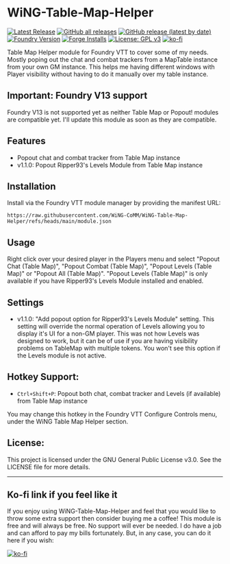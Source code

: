 # WiNG-Table-Map-Helper

[![Latest Release](https://img.shields.io/github/v/release/WiNG-CoMM/WiNG-Table-Map-Helper?style=for-the-badge&label=Latest%20Release)](https://github.com/WiNG-CoMM/WiNG-Table-Map-Helper/releases)
[![GitHub all releases](https://img.shields.io/github/downloads/WiNG-CoMM/WiNG-Table-Map-Helper/total?style=for-the-badge&label=Total%20Downloads)](https://github.com/WiNG-CoMM/WiNG-Table-Map-Helper/releases)
[![GitHub release (latest by date)](https://img.shields.io/github/downloads/WiNG-CoMM/WiNG-Table-Map-Helper/latest/total?style=for-the-badge&label=Latest%20Release%20Downloads)](https://github.com/WiNG-CoMM/WiNG-Table-Map-Helper/releases/latest)
[![Foundry Version](https://img.shields.io/endpoint?url=https%3A%2F%2Ffoundryshields.com%2Fversion%3Fstyle%3Dfor-the-badge%26name%3DWiNG-Table-Map-Helper%26compatibility%3D12%2C13%26url%3Dhttps%3A%2F%2Fraw.githubusercontent.com%2FWiNG-CoMM%2FWiNG-Table-Map-Helper%2Fmain%2Fmodule.json)](https://foundryvtt.com/packages/WiNG-Table-Map-Helper/)
[![Forge Installs](https://img.shields.io/badge/dynamic/json?label=Forge%20Installs&query=package.installs&suffix=%25&url=https%3A%2F%2Fforge-vtt.com%2Fapi%2Fbazaar%2Fpackage%2FWiNG-Table-Map-Helper&colorB=4aa94a&style=for-the-badge)](https://forge-vtt.com/bazaar#package=WiNG-Table-Map-Helper)
[![License: GPL v3](https://img.shields.io/badge/License-GPLv3-blue.svg?style=for-the-badge)](https://www.gnu.org/licenses/gpl-3.0)
[![ko-fi](https://img.shields.io/badge/Support%20Me-Ko--fi-FF5E5B?style=for-the-badge&logo=ko-fi&logoColor=white)](https://ko-fi.com/wingc)

Table Map Helper module for Foundry VTT to cover some of my needs.
Mostly poping out the chat and combat trackers from a MapTable instance from your own GM instance. This helps me having different windows with Player visibility without having to do it manually over my table instance.

## Important: Foundry V13 support

Foundry V13 is not supported yet as neither Table Map or Popout! modules are compatible yet. I'll update this module as soon as they are compatible.

## Features

- Popout chat and combat tracker from Table Map instance
- v1.1.0: Popout Ripper93's Levels Module from Table Map instance

## Installation

Install via the Foundry VTT module manager by providing the manifest URL:

```plaintext
https://raw.githubusercontent.com/WiNG-CoMM/WiNG-Table-Map-Helper/refs/heads/main/module.json
```

## Usage

Right click over your desired player in the Players menu and select "Popout Chat (Table Map)", "Popout Combat (Table Map)", "Popout Levels (Table Map)" or "Popout All (Table Map)". "Popout Levels (Table Map)" is only available if you have Ripper93's Levels Module installed and enabled.

## Settings

- v1.1.0: "Add popout option for Ripper93's Levels Module" setting. This setting will override the normal operation of Levels allowing you to display it's UI for a non-GM player. This was not how Levels was designed to work, but it can be of use if you are having visibility problems on TableMap with multiple tokens. You won't see this option if the Levels module is not active.

## Hotkey Support:
- `Ctrl+Shift+P`: Popout both chat, combat tracker and Levels (if available) from Table Map instance

You may change this hotkey in the Foundry VTT Configure Controls menu, under the WiNG Table Map Helper section.

## License:
This project is licensed under the GNU General Public License v3.0. See the LICENSE file for more details.

---

## Ko-fi link if you feel like it

If you enjoy using WiNG-Table-Map-Helper and feel that you would like to throw some extra support then consider buying me a coffee! This module is free and will always be free. No support will ever be needed. I do have a job and can afford to pay my bills fortunately. But, in any case, you can do it here if you wish:

[![ko-fi](https://ko-fi.com/img/githubbutton_sm.svg)](https://ko-fi.com/wingc)